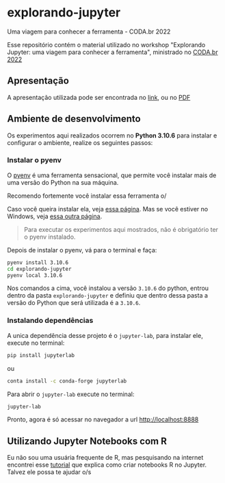 # explorando-jupyter
Uma viagem para conhecer a ferramenta - CODA.br 2022

Esse repositório contém o material utilizado no workshop "Explorando Jupyter: uma viagem para conhecer a ferramenta", ministrado no [CODA.br 2022](https://escoladedados.org/coda/coda2022/)

## Apresentação

A apresentação utilizada pode ser encontrada no [link](https://www.canva.com/design/DAFPI2kA414/7mT6sRCaxHgntnIPywMilA/view?utm_content=DAFPI2kA414&utm_campaign=designshare&utm_medium=link2&utm_source=sharebutton), ou no [PDF](slide_coda2022.pdf)

## Ambiente de desenvolvimento

Os experimentos aqui realizados ocorrem no **Python 3.10.6** para instalar e configurar o ambiente, realize os seguintes passos:

### Instalar o pyenv

O [pyenv](https://github.com/pyenv/pyenv) é uma ferramenta sensacional, que permite você instalar mais de uma versão do Python na sua máquina. 

Recomendo fortemente você instalar essa ferramenta o/ 

Caso você queira instalar ela, veja [essa página](https://github.com/pyenv/pyenv#installation). Mas se você estiver no Windows, veja [essa outra página](https://github.com/pyenv-win/pyenv-win#introduction).

> Para executar os experimentos aqui mostrados, não é obrigatório ter o pyenv instalado.

Depois de instalar o pyenv, vá para o terminal e faça:

```bash
pyenv install 3.10.6
cd explorando-jupyter
pyenv local 3.10.6
```

Nos comandos a cima, você instalou a versão `3.10.6` do python, entrou dentro da pasta `explorando-jupyter` e definiu que dentro dessa pasta a versão do Python que será utilizada é a `3.10.6`. 

### Instalando dependências

A unica dependência desse projeto é o `jupyter-lab`, para instalar ele, execute no terminal:

```bash 
pip install jupyterlab
```

ou 

```bash 
conta install -c conda-forge jupyterlab
```

Para abrir o `jupyter-lab` execute no terminal:

```bash 
jupyter-lab
```

Pronto, agora é só acessar no navegador a url [http://localhost:8888](http://localhost:8888)

## Utilizando Jupyter Notebooks com R

Eu não sou uma usuária frequente de R, mas pesquisando na internet encontrei esse [tutorial](https://richpauloo.github.io/2018-05-16-Installing-the-R-kernel-in-Jupyter-Lab/) que explica como criar notebooks R no Jupyter. Talvez ele possa te ajudar o/s